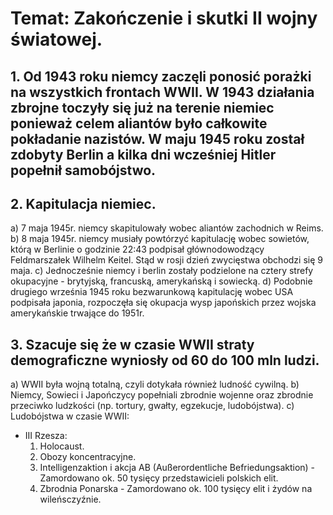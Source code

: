 # Temat: Zakończenie i skutki II wojny światowej.
## 1. Od 1943 roku niemcy zaczęli ponosić porażki na wszystkich frontach WWII. W 1943 działania zbrojne toczyły się już na terenie niemiec ponieważ celem aliantów było całkowite pokładanie nazistów. W maju 1945 roku został zdobyty Berlin a kilka dni wcześniej Hitler popełnił samobójstwo.
## 2. Kapitulacja niemiec.
a) 7 maja 1945r. niemcy skapitulowały wobec aliantów zachodnich w Reims.
b) 8 maja 1945r. niemcy musiały powtórzyć kapitulację wobec sowietów, którą w Berlinie o godzinie 22:43 podpisał głównodowodzący Feldmarszałek Wilhelm Keitel. Stąd w rosji dzień zwycięstwa obchodzi się 9 maja.
c) Jednocześnie niemcy i berlin zostały podzielone na cztery strefy okupacyjne - brytyjską, francuską, amerykańską i sowiecką.
d) Podobnie drugiego września 1945 roku bezwarunkową kapitulację wobec USA podpisała japonia, rozpoczęła się okupacja wysp japońskich przez wojska amerykańskie trwające do 1951r.
## 3. Szacuje się że w czasie WWII straty demograficzne wyniosły od 60 do 100 mln ludzi. 
a) WWII była wojną totalną, czyli dotykała również ludność cywilną.
b) Niemcy, Sowieci i Japończycy popełniali zbrodnie wojenne oraz zbrodnie przeciwko ludzkości (np. tortury, gwałty, egzekucje, ludobójstwa).
c) Ludobójstwa w czasie WWII:
- III Rzesza:
  1. Holocaust.
  2. Obozy koncentracyjne.
  3. Intelligenzaktion i akcja AB (Außerordentliche Befriedungsaktion) - Zamordowano ok. 50 tysięcy przedstawicieli polskich elit.
  4. Zbrodnia Ponarska - Zamordowano ok. 100 tysięcy elit i żydów na wileńsczyźnie.
